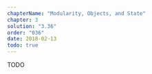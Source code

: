 ```yaml
---
chapterName: "Modularity, Objects, and State"
chapter: 3
solution: "3.36"
order: "036"
date: 2018-02-13 
todo: true
---
```


TODO
